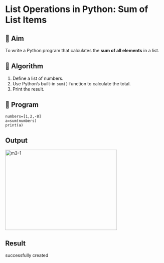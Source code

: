 # List Operations in Python: Sum of List Items

## 🎯 Aim
To write a Python program that calculates the **sum of all elements** in a list.

## 🧠 Algorithm
1. Define a list of numbers.
2. Use Python’s built-in `sum()` function to calculate the total.
3. Print the result.

## 🧾 Program
```
numbers=[1,2,-8]
a=sum(numbers)
print(a)
```
## Output
<img width="356" height="256" alt="m3-1" src="https://github.com/user-attachments/assets/915b20f4-0ae5-47be-af66-cd1187db8e7a" />

## Result
successfully created
